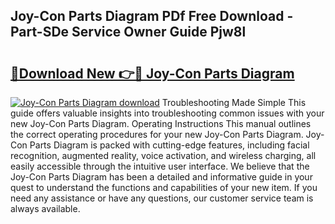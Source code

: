 ## Joy-Con Parts Diagram PDf Free Download - Part-SDe Service Owner Guide Pjw8l

# <h2><a href="http://dft1y1i.blite.top/?on=Joy-Con+Parts+Diagram">🔗Download New 👉🔴 Joy-Con Parts Diagram</a></h2>

[![Joy-Con Parts Diagram download](https://i.imgur.com/lujVjoI.png)](http://dft1y1i.blite.top/?on=Joy-Con+Parts+Diagram)
Troubleshooting Made Simple This guide offers valuable insights into troubleshooting common issues with your new Joy-Con Parts Diagram. Operating Instructions This manual outlines the correct operating procedures for your new Joy-Con Parts Diagram. Joy-Con Parts Diagram is packed with cutting-edge features, including facial recognition, augmented reality, voice activation, and wireless charging, all easily accessible through the intuitive user interface. We believe that the Joy-Con Parts Diagram has been a detailed and informative guide in your quest to understand the functions and capabilities of your new item. If you need any assistance or have any questions, our customer service team is always available.
